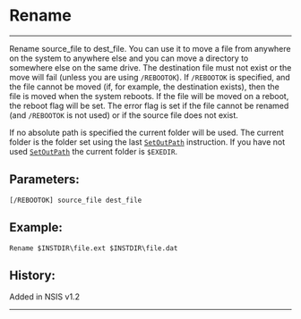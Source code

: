 # Rename

---

Rename source_file to dest_file. You can use it to move a file from anywhere on the system to anywhere else and you can move a directory to somewhere else on the same drive. The destination file must not exist or the move will fail (unless you are using `/REBOOTOK`). If `/REBOOTOK` is specified, and the file cannot be moved (if, for example, the destination exists), then the file is moved when the system reboots. If the file will be moved on a reboot, the reboot flag will be set. The error flag is set if the file cannot be renamed (and `/REBOOTOK` is not used) or if the source file does not exist.

If no absolute path is specified the current folder will be used. The current folder is the folder set using the last [`SetOutPath`][1] instruction. If you have not used [`SetOutPath`][1] the current folder is `$EXEDIR`.

## Parameters:

    [/REBOOTOK] source_file dest_file

## Example:

	Rename $INSTDIR\file.ext $INSTDIR\file.dat

## History:

Added in NSIS v1.2

---

[1]: SetOutPath.md